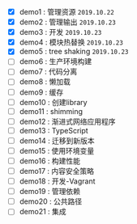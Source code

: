 - [x]   demo1 : 管理资源        `2019.10.22`
- [x]   demo2 : 管理输出        `2019.10.23`
- [x]   demo3 : 开发            `2019.10.23`
- [x]   demo4 : 模块热替换       `2019.10.23`
- [x]   demo5 : tree shaking    `2019.10.23`
- [ ]   demo6 : 生产环境构建     
- [ ]   demo7 : 代码分离     
- [ ]   demo8 : 懒加载     
- [ ]   demo9 : 缓存    
- [ ]   demo10 : 创建library     
- [ ]   demo11 : shimming 
- [ ]   demo12 : 渐进式网络应用程序 
- [ ]   demo13 : TypeScript 
- [ ]   demo14 : 迁移到新版本 
- [ ]   demo15 : 使用环境变量
- [ ]   demo16 : 构建性能 
- [ ]   demo17 : 内容安全策略 
- [ ]   demo18 : 开发-Vagrant 
- [ ]   demo19 : 管理依赖 
- [ ]   demo20 : 公共路径 
- [ ]   demo21 : 集成 
